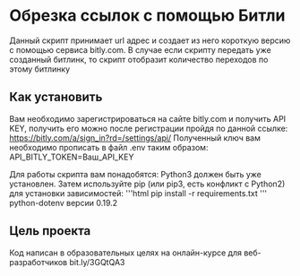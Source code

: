 # Обрезка ссылок с помощью Битли
Данный скрипт принимает url адрес и
создает из него короткую версию с помощью сервиса bitly.com.
В случае если скрипту передать уже созданный битлинк,
то скрипт отобразит количество переходов по этому битлинку

## Как установить
Вам необходимо зарегистрироваться на сайте bitly.com и получить API KEY, 
получить его можно после регистрации пройдя по данной ссылке:
https://bitly.com/a/sign_in?rd=/settings/api/
Полученный ключ вам необходимо прописать в файл .env таким образом:
API_BITLY_TOKEN=Ваш_API_KEY

Для работы скрипта вам понадобятся:
Python3 должен быть уже установлен. Затем используйте pip (или pip3, есть конфликт с Python2) для установки зависимостей:
'''html
pip install -r requirements.txt
'''
python-dotenv версии 0.19.2


## Цель проекта
Код написан в образовательных целях на онлайн-курсе для веб-разработчиков bit.ly/3GQtQA3
